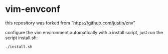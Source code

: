 # vim-envconf

this repository was forked from “https://github.com/justin/env”

configure the vim environment automatically with a install script, just run the script install.sh:

    ./install.sh
